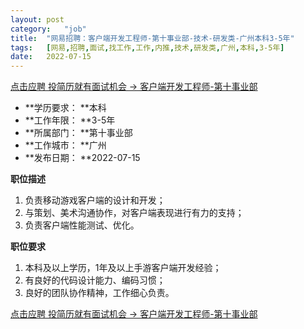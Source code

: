```yaml
---
layout:	post
category:	"job"
title:	"网易招聘：客户端开发工程师-第十事业部-技术-研发类-广州本科3-5年"
tags:	[网易,招聘,面试,找工作,工作,内推,技术,研发类,广州,本科,3-5年]
date:	2022-07-15
---
```


[点击应聘 投简历就有面试机会 -> 客户端开发工程师-第十事业部](http://mobile.bole.netease.com/bole/boleDetail?id=38706&employeeId=346f03c3cda5f04c&key=all)



- **学历要求： **本科
- **工作年限： **3-5年
- **所属部门： **第十事业部
- **工作城市： **广州
- **发布日期： **2022-07-15



**职位描述**
1. 负责移动游戏客户端的设计和开发；
2. 与策划、美术沟通协作，对客户端表现进行有力的支持；
3. 负责客户端性能测试、优化。





**职位要求**
1. 本科及以上学历，1年及以上手游客户端开发经验；
2. 有良好的代码设计能力、编码习惯；
3. 良好的团队协作精神，工作细心负责。



[点击应聘 投简历就有面试机会 -> 客户端开发工程师-第十事业部](http://mobile.bole.netease.com/bole/boleDetail?id=38706&employeeId=346f03c3cda5f04c&key=all)